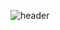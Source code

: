 ![header](https://capsule-render.vercel.app/api?type=waving&color=0000FF&height=200&section=header&text=SmartHome%20InternShip&fontSize=50&fontColor=d6ace6)
